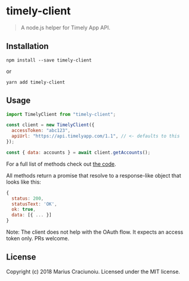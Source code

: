 # timely-client

> A node.js helper for Timely App API.

## Installation

    npm install --save timely-client

or

    yarn add timely-client

## Usage

```js
import TimelyClient from "timely-client";

const client = new TimelyClient({
  accessToken: "abc123",
  apiUrl: "https://api.timelyapp.com/1.1", // <- defaults to this
});

const { data: accounts } = await client.getAccounts();
```

For a full list of methods check out [the code](./src/client.ts).

All methods return a promise that resolve to a response-like object that looks like this:

```js
{
  status: 200,
  statusText: 'OK',
  ok: true,
  data: [{ ... }]
}
```

Note: The client does not help with the OAuth flow. It expects an access token only. PRs welcome.

## License

Copyright (c) 2018 Marius Craciunoiu. Licensed under the MIT license.
